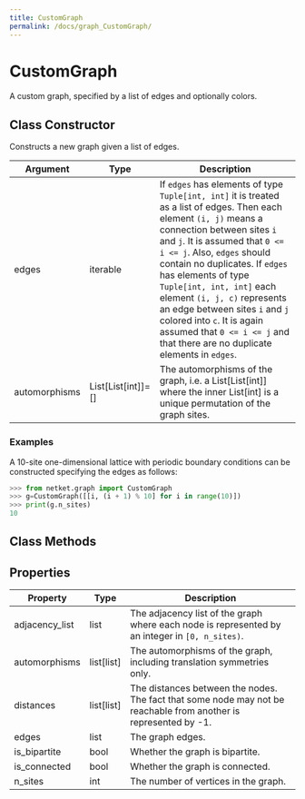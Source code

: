 ```yaml
---
title: CustomGraph
permalink: /docs/graph_CustomGraph/
---
```

# CustomGraph
A custom graph, specified by a list of edges and optionally colors.

## Class Constructor
Constructs a new graph given a list of edges.

|  Argument   |       Type       |                                                                                                                                                                                                                                     Description                                                                                                                                                                                                                                     |
|-------------|------------------|-------------------------------------------------------------------------------------------------------------------------------------------------------------------------------------------------------------------------------------------------------------------------------------------------------------------------------------------------------------------------------------------------------------------------------------------------------------------------------------|
|edges        |iterable          |If `edges` has elements of type `Tuple[int, int]` it is treated as a list of edges. Then each element `(i, j)` means a connection between sites `i` and `j`. It is assumed that `0 <= i <= j`. Also, `edges` should contain no duplicates. If `edges` has elements of type `Tuple[int, int, int]` each element `(i, j, c)` represents an edge between sites `i` and `j` colored into `c`. It is again assumed that `0 <= i <= j` and that there are no duplicate elements in `edges`.|
|automorphisms|List[List[int]]=[]|The automorphisms of the graph, i.e. a List[List[int]] where the inner List[int] is a unique permutation of the graph sites.                                                                                                                                                                                                                                                                                                                                                         |

### Examples
A 10-site one-dimensional lattice with periodic boundary conditions can be
constructed specifying the edges as follows:

```python
>>> from netket.graph import CustomGraph
>>> g=CustomGraph([[i, (i + 1) % 10] for i in range(10)])
>>> print(g.n_sites)
10

```



## Class Methods 
## Properties

|   Property   |      Type       |                                                        Description                                                        |
|--------------|-----------------|---------------------------------------------------------------------------------------------------------------------------|
|adjacency_list|       list      | The adjacency list of the graph where each node is           represented by an integer in `[0, n_sites)`.                 |
|automorphisms |       list[list]| The automorphisms of the graph,           including translation symmetries only.                                          |
|distances     |       list[list]| The distances between the nodes. The fact that some node           may not be reachable from another is represented by -1.|
|edges         |       list      | The graph edges.                                                                                                          |
|is_bipartite  |       bool      | Whether the graph is bipartite.                                                                                           |
|is_connected  |       bool      | Whether the graph is connected.                                                                                           |
|n_sites       |       int       | The number of vertices in the graph.                                                                                      |
